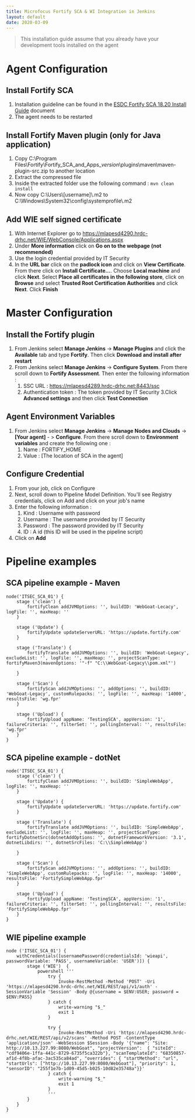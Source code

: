 ```yaml
---
title: Microfocus Fortify SCA & WI Integration in Jenkins
layout: default
date: 2020-03-09
---
```


>  This installation guide assume that you already have your development tools installed on the agent 

# Agent Configuration

## Install Fortify SCA

1. Installation guideline can be found in the [ESDC Fortify SCA 18.20 Install Guide](ESDC_Fortify_SCA_18.20_How-to_Install_Guide.docx) document
2. The agent needs to be restarted

## Install Fortify Maven plugin (only for Java application)

1. Copy C:\Program Files\Fortify\Fortify_SCA_and_Apps_*version*\plugins\maven\maven-plugin-src.zip to another location
2. Extract the compressed file
3. Inside the extracted folder use the following command : `mvn clean install`
4. Now copy C:\Users\\[username]\\.m2 to C:\Windows\System32\config\systemprofile\\.m2 

## Add WIE self signed certificate

1. With Internet Explorer go to https://mlapesd4290.hrdc-drhc.net/WIE/WebConsole/Applications.aspx
2. Under **More information** click on **Go on to the webpage (not recommended)**
3. Use the login credential provided by IT Security
4. In the **URL bar** click on the **padlock icon** and click on **View Certificate**. From there click on **Install Certificate…**. Choose **Local machine** and click **Next**. Select **Place all certificates in the following store**, click on **Browse** and select **Trusted Root Certification Authorities** and click **Next**. Click **Finish**

# Master Configuration

## Install the Fortify plugin

1. From Jenkins select **Manage Jenkins** -> **Manage Plugins** and click the **Available** tab and type **Fortify**. Then click **Download and install after restart**
2. From Jenkins select **Manage Jenkins** -> **Configure System**. From there scroll down to **Fortify Assessment**. Then enter the following information :
    1. SSC URL : https://mlapesd4289.hrdc-drhc.net:8443/ssc
    2. Authentication token : The token provided by IT Security
    3.Click **Advanced settings** and then click **Test Connection**

## Agent Environment Variables

1. From Jenkins select **Manage Jenkins** -> **Manage Nodes and Clouds** -> **[Your agent]** - > **Configure**. From there scroll down to **Environment variables** and create the following one :
    1. Name : FORTIFY_HOME
    2. Value : [The location of SCA in the agent]

## Configure Credential

1. From your job, click on Configure
2. Next, scroll down to Pipeline Model Definition. You'll see Registry credentials, click on Add and click on your job's name
3. Enter the following information :
    1. Kind : Username with password
    2. Username : The username provided by IT Security
    3. Password : The password provided by IT Security
    4. ID :  A id (this ID will be used in the pipeline script)
4. Click on **Add** 

# Pipeline examples

## SCA pipeline example - Maven

```
node('ITSEC_SCA_01') {
    stage ('clean') {
        fortifyClean addJVMOptions: '', buildID: 'WebGoat-Lecacy', logFile: '', maxHeap: ''
    }
    
    stage ('Update') {
        fortifyUpdate updateServerURL: 'https://update.fortify.com'
    }
    
    stage ('Translate') {
        fortifyTranslate addJVMOptions: '', buildID: 'WebGoat-Legacy', excludeList: '', logFile: '', maxHeap: '', projectScanType: fortifyMaven3(mavenOptions: '"-f" "C:\\WebGoat-Legacy\\pom.xml"')
        
    }

    stage ('Scan') {
        fortifyScan addJVMOptions: '', addOptions: '', buildID: 'WebGoat-Legacy', customRulepacks: '', logFile: '', maxHeap: '14000', resultsFile: 'wg.fpr'
    }
    
    stage ('Upload') {
        fortifyUpload appName: 'TestingSCA', appVersion: '1', failureCriteria: '', filterSet: '', pollingInterval: '', resultsFile: 'wg.fpr'
    }
}
```

## SCA pipeline example - dotNet

```
node('ITSEC_SCA_01') {
    stage ('clean') {
        fortifyClean addJVMOptions: '', buildID: 'SimpleWebApp', logFile: '', maxHeap: ''
    }
    
    stage ('Update') {
        fortifyUpdate updateServerURL: 'https://update.fortify.com'
    }
    
    stage ('Translate') {
        fortifyTranslate addJVMOptions: '', buildID: 'SimpleWebApp', excludeList: '', logFile: '', maxHeap: '', projectScanType: fortifyDotnetSrc(dotnetAddOptions: '', dotnetFrameworkVersion: '3.1', dotnetLibdirs: '', dotnetSrcFiles: 'C:\\SimpleWebApp')
        
    }

    stage ('Scan') {
        fortifyScan addJVMOptions: '', addOptions: '', buildID: 'SimpleWebApp', customRulepacks: '', logFile: '', maxHeap: '14000', resultsFile: 'FortifySimpleWebApp.fpr'
    }
    
    stage ('Upload') {
        fortifyUpload appName: 'TestingSCA', appVersion: '1', failureCriteria: '', filterSet: '', pollingInterval: '', resultsFile: 'FortifySimpleWebApp.fpr'
    }
}
```

## WIE pipeline example

```
node ('ITSEC_SCA_01') {
    withCredentials([usernamePassword(credentialsId: 'wieapi', passwordVariable: 'PASS', usernameVariable: 'USER')]) {
        stage ('WIE')  {
            powershell '''
                try {
                    Invoke-RestMethod -Method 'POST' -Uri 'https://mlapesd4290.hrdc-drhc.net/WIE/REST/api/v1/auth' -SessionVariable 'Session' -Body @{username = $ENV:USER; password = $ENV:PASS}
                } catch {
                    write-warning "$_"
                    exit 1
                }
                
                try {
                    Invoke-RestMethod -Uri 'https://mlapesd4290.hrdc-drhc.net/WIE/REST/api/v2/scans' -Method POST -ContentType 'application/json' -WebSession $Session -Body '{"name": "Site: http://10.13.227.99:8080/WebGoat", "projectVersion":  { "siteId": "cdf9406e-1ffa-441c-8729-6735f5ca322b"}, "scanTemplateId": "68350857-af1d-4f8b-afac-3ac535ca84ad", "overrides": { "startMethod": "url", "startUrls": ["http://10.13.227.99:8080/WebGoat"], "priority": 1, "sensorID": "255f1e7b-1d09-45d5-b025-10d82e35748a"}}'
                } catch {
                    write-warning "$_"
                    exit 1
                }
                '''        
        }
    }
}
```

